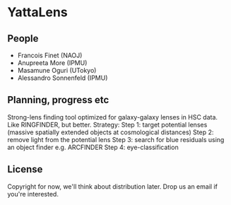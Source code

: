 # YattaLens

## People

* Francois Finet (NAOJ)
* Anupreeta More (IPMU)
* Masamune Oguri (UTokyo)
* Alessandro Sonnenfeld (IPMU)

## Planning, progress etc

Strong-lens finding tool optimized for galaxy-galaxy lenses in HSC data.
Like RINGFINDER, but better.
Strategy: 
Step 1: target potential lenses (massive spatially extended objects at cosmological distances)
Step 2: remove light from the potential lens
Step 3: search for blue residuals using an object finder e.g. ARCFINDER
Step 4: eye-classification


## License

Copyright for now, we'll think about distribution later. Drop us an email 
if you're interested.
